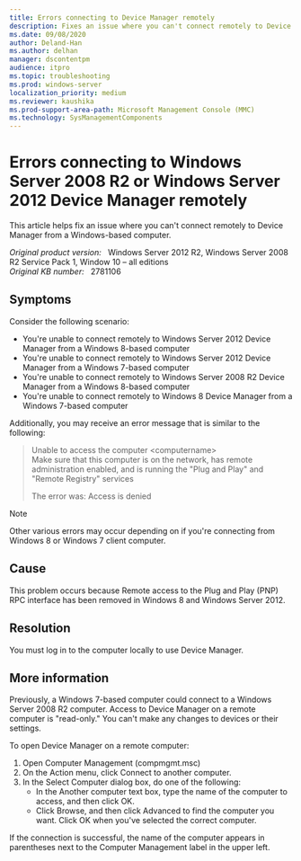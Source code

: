 ```yaml
---
title: Errors connecting to Device Manager remotely
description: Fixes an issue where you can't connect remotely to Device Manager from a Windows-based computer.
ms.date: 09/08/2020
author: Deland-Han
ms.author: delhan
manager: dscontentpm
audience: itpro
ms.topic: troubleshooting
ms.prod: windows-server
localization_priority: medium
ms.reviewer: kaushika
ms.prod-support-area-path: Microsoft Management Console (MMC)
ms.technology: SysManagementComponents
---
```

# Errors connecting to Windows Server 2008 R2 or Windows Server 2012 Device Manager remotely

This article helps fix an issue where you can't connect remotely to Device Manager from a Windows-based computer.  

_Original product version:_ &nbsp; Windows Server 2012 R2, Windows Server 2008 R2 Service Pack 1, Window 10 – all editions  
_Original KB number:_ &nbsp; 2781106

## Symptoms

Consider the following scenario:  

- You're unable to connect remotely to Windows Server 2012 Device Manager from a Windows 8-based computer
- You're unable to connect remotely to Windows Server 2012 Device Manager from a Windows 7-based computer
- You're unable to connect remotely to Windows Server 2008 R2 Device Manager from a Windows 8-based computer
- You're unable to connect remotely to Windows 8 Device Manager from a Windows 7-based computer

Additionally, you may receive an error message that is similar to the following:

> Unable to access the computer \<computername>  
Make sure that this computer is on the network, has remote administration enabled, and is running the "Plug and Play" and "Remote Registry" services  
>
> The error was: Access is denied  

> [!Note]
> Other various errors may occur depending on if you're connecting from Windows 8 or Windows 7 client computer.

## Cause

This problem occurs because Remote access to the Plug and Play (PNP) RPC interface has been removed in Windows 8 and Windows Server 2012.

## Resolution

You must log in to the computer locally to use Device Manager.

## More information

Previously, a Windows 7-based computer could connect to a Windows Server 2008 R2 computer. Access to Device Manager on a remote computer is "read-only." You can't make any changes to devices or their settings.

To open Device Manager on a remote computer:  

1. Open Computer Management (compmgmt.msc)
2. On the Action menu, click Connect to another computer.
3. In the Select Computer dialog box, do one of the following:
   - In the Another computer text box, type the name of the computer to access, and then click OK.
   - Click Browse, and then click Advanced to find the computer you want. Click OK when you've selected the correct computer.

If the connection is successful, the name of the computer appears in parentheses next to the Computer Management label in the upper left.
